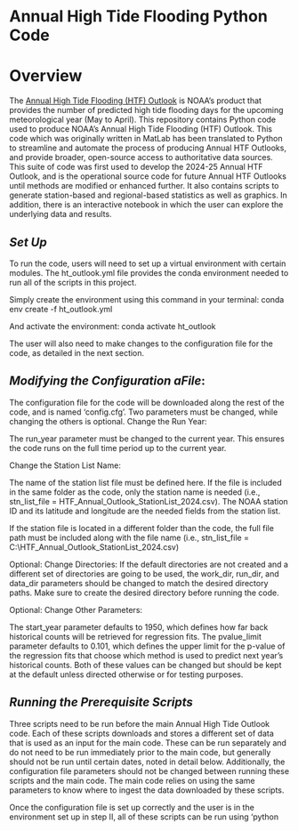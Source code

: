 # Annual High Tide Flooding Python Code

# Overview

The [Annual High Tide Flooding (HTF) Outlook](https://tidesandcurrents.noaa.gov/high-tide-flooding/annual-outlook.html) is NOAA’s product that provides the number of predicted high tide flooding days for the upcoming meteorological year (May to April). This repository contains Python code used to produce NOAA’s Annual High Tide Flooding (HTF) Outlook. This code which was originally written in MatLab has been translated to Python to streamline and automate the process of producing Annual HTF Outlooks, and provide broader, open-source access to authoritative data sources. This suite of code was first used to develop the 2024-25 Annual HTF Outlook, and is the operational source code for future Annual HTF Outlooks until methods are modified or enhanced further. It also contains scripts to generate station-based and regional-based statistics as well as graphics. In addition, there is an interactive notebook in which the user can explore the underlying data and results.

## ***Set Up***
To run the code, users will need to set up a virtual environment with certain modules. The ht_outlook.yml file provides the conda environment needed to run all of the scripts in this project. 

Simply create the environment using this command in your terminal:
conda env create -f ht_outlook.yml

And activate the environment:
conda activate ht_outlook

The user will also need to make changes to the configuration file for the code, as detailed in the next section.

## ***Modifying the Configuration aFile***:
The configuration file for the code will be downloaded along the rest of the code, and is named ‘config.cfg’. Two parameters must be changed, while changing the others is optional.
Change the Run Year: 

The run_year parameter must be changed to the current year. This ensures the code runs on the full time period up to the current year. 

Change the Station List Name:

The name of the station list file must be defined here. If the file is included in the same folder as the code, only the station name is needed (i.e., stn_list_file = HTF_Annual_Outlook_StationList_2024.csv). The NOAA station ID and its latitude and longitude are the needed fields from the station list.

If the station file is located in a different folder than the code, the full file path must be included along with the file name (i.e., stn_list_file = C:\HTF_Annual_Outlook_StationList_2024.csv)

Optional: Change Directories:
If the default directories are not created and a different set of directories are going to be used, the work_dir, run_dir, and data_dir parameters should be changed to match the desired directory paths. Make sure to create the desired directory before running the code.

Optional: Change Other Parameters:

The start_year parameter defaults to 1950, which defines how far back historical counts will be retrieved for regression fits. The pvalue_limit parameter defaults to 0.101, which defines the upper limit for the p-value of the regression fits that choose which method is used to predict next year’s historical counts. Both of these values can be changed but should be kept at the default unless directed otherwise or for testing purposes.  

## ***Running the Prerequisite Scripts***
Three scripts need to be run before the main Annual High Tide Outlook code. Each of these scripts downloads and stores a different set of data that is used as an input for the main code. These can be run separately and do not need to be run immediately prior to the main code, but generally should not be run until certain dates, noted in detail below. Additionally, the configuration file parameters should not be changed between running these scripts and the main code. The main code relies on using the same parameters to know where to ingest the data downloaded by these scripts. 

Once the configuration file is set up correctly and the user is in the environment set up in step II, all of these scripts can be run using ‘python <script name>’  in the folder with the code.

The ***ENSO Forecast Average***
The script enso_forecast_avg.py downloads the average of models for the ENSO forecast of the upcoming meteorological year, which will be used to calculate the predicted range of flooding values for the next year. This should generally only be run once the June forecast is released. It can be prior to this, but it will instead download the average from the most recent month’s forecast which typically should not be used for the Annual outlook. 

## ***ENSO ONI Annual Means***
The script enso_oni_download.py downloads the ONI values for each month for the period specified by the configuration file, and averages them by calendar year, meteorological year, and the ‘cool’ season of November to March. This data is necessary to incorporate ENSO into the regression fit methods. The meteorological year averages are used as an input for the main code, so this script should only be run after April to get the full data for the last meteorological year. 

## ***Historic Flood Counts***
The script historic_flood_counts.py downloads the flood counts for every meteorological year over the time period specified in the configuration file for every station in the station list. This data is critical to develop the regression that will be used to predict the next year’s flooding days. This module should only be run once CO-OPS water level data is processed and verified hourly water levels for April of the current year, typically completed by the end of May. 

## ***Annual High Tide Outlook Python Prediction Script***
The script regression_fit.py calculates regression coefficients to fit historical data. It also calculates p-values for the fitness of these coefficients and chooses one regression model based on a decision tree to calculate the predicted values for the next year. This script should only be run after the three scripts in part III are run, as it requires this information to create the predictions. The script can be run with the command ‘python regression_fit.py’ in the same folder as the code. 
The script creates two CSV files, which are prepended by the run year to distinguish between different annual runs:
HTF_Annual_Outlook.csv: The primary output which summarizes the method chosen and the range of predicted days for each station
HTF_Annual_Outlook_full_data.csv: A more detailed output that includes all of the coefficients for each method as well as the p-values and RMSEs for each. This is primarily used for the graphics and statistics scripts but can also be used to better understand why a method was or was not chosen.
Generally, only the first file is utilized as part of the final results for the Annual High Tide Outlook. The full data file instead enables the next step of the process, running the graphics and statistics scripts. These files will be saved to the directory specified in the configuration file in the data_dir parameter. 

## ***HTF Annual Outlook Graphics.py*** 
This script HTF_annual_outlook_graphics.py takes the results from the regression_fit.py and outputs graphics. The first plot is a long-term station plot containing historical annual observations (blue bars), historical trend (black line), historical trend with ENSO sensitivity (for applicable stations) (red line), next year's prediction from historical trend (black bar), and next year's prediction w/ ENSO sensitivity (red bar when applicable). Next the script outputs a series of maps with complementary data csv(s) to accompany them. The first map shows the upper range of 2024-25 Outlook Predictions, the second map shows 2024-25 predicted increases in HTF since 2000, and the third shows the impact of ENSO on the predicted HTF annual outlook.

## ***HTF Annual Outlook Statistics***
This script HTF_annual_outlook_stats.py takes the results from the regression_fit.py and outputs two csv(s). The first is 2024_HTF_Annual_Outlook_station_stats.py which outputs different statistics on last years observations and the next year's prediction at each station. The second is 2024_HTF_Annual_Outlook_region.py which outputs summary statistics for each region [US (includes ALL stations), CONUS (continental US),  (Northeast), MID (Mid-Atlantic), SE (Southeast), EGC (Eastern Gulf Coast), WGC (Western Gulf Coast), SW (Southwest), NW (Northwest), AK (Alaska), CAR (Caribbean), and PAC (Pacific Islands)]

## ***AnnualHTFoutlook_Exploration_Notebook***
This is an interactive notebook to view results of the Annual Outlook both nationally and for individual stations. There are three required files which are included but can also be generated by the regression_fit.py. They are 2024_HTF_Annual_Outlook_full_data, HTF_Annual_Outlook_StationList_2024, and oni_annual_means_1950_2023.

#### For additional information, contact:

NOAA's Center for Operational Oceanographic Products and Services, [Coastal Hazards Branch](https://tidesandcurrents.noaa.gov/coastal_hazards.html)


nos.co-ops.chb@noaa.gov


## NOAA Open Source Disclaimer

This repository is a scientific product and is not official communication of the National Oceanic and Atmospheric Administration, or the United States Department of Commerce. All NOAA GitHub project code is provided on an 'as is' basis and the user assumes responsibility for its use. Any claims against the Department of Commerce or Department of Commerce bureaus stemming from the use of this GitHub project will be governed by all applicable Federal law. Any reference to specific commercial products, processes, or services by service mark, trademark, manufacturer, or otherwise, does not constitute or imply their endorsement, recommendation or favoring by the Department of Commerce. The Department of Commerce seal and logo, or the seal and logo of a DOC bureau, shall not be used in any manner to imply endorsement of any commercial product or activity by DOC or the United States Government.

## License

Software code created by U.S. Government employees is not subject to copyright in the United States (17 U.S.C. �105). The United States/Department of Commerce reserves all rights to seek and obtain copyright protection in countries other than the United States for Software authored in its entirety by the Department of Commerce. To this end, the Department of Commerce hereby grants to Recipient a royalty-free, nonexclusive license to use, copy, and create derivative works of the Software outside of the United States.

